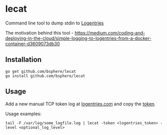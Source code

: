 lecat
=====

Command line tool to dump stdin to [Logentries](http://logentries.com)

The motivation behind this tool - https://medium.com/coding-and-deploying-in-the-cloud/simple-logging-to-logentries-from-a-docker-container-d3609073db30


Installation
------------

```shell
go get github.com/bsphere/lecat
go install github.com/bsphere/lecat
```

Usage
-----
Add a new manual TCP token log at [logentries.com](https://logentries.com/quick-start/) and copy the [token](https://logentries.com/doc/input-token/).


Usage examples:

```shell
tail -F /var/log/some_logfile.log | lecat -token <logentries_token> -level <optional_log_level>
```
